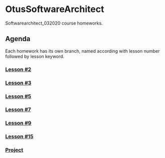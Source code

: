 # OtusSoftwareArchitect
Softwarearchitect_032020 course homeworks.

## Agenda
Each homework has its own branch, named according with lesson number followed by lesson keyword.

### [Lesson #2](https://github.com/DmitryAEfimov/otusSoftwareArchitect/tree/lesson02_dockerbase)

### [Lesson #3](https://github.com/DmitryAEfimov/otusSoftwareArchitect/tree/lesson03_minikubebase)

### [Lesson #5](https://github.com/DmitryAEfimov/otusSoftwareArchitect/tree/lesson05_minikubeadv)

### [Lesson #7](https://github.com/DmitryAEfimov/otusSoftwareArchitect/tree/lesson07_prometheus)

### [Lesson #9](https://github.com/DmitryAEfimov/otusSoftwareArchitect/tree/lesson09_auth)

### [Lesson #15](https://github.com/DmitryAEfimov/otusSoftwareArchitect/tree/lesson15_cache)

### [Project](https://github.com/DmitryAEfimov/otusSoftwareArchitect/tree/project)
